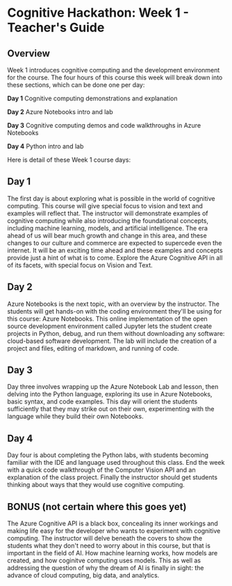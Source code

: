 # Cognitive Hackathon: Week 1 - Teacher's Guide
## Overview

Week 1 introduces cognitive computing and the development environment for the course. The four hours of this course this week will break down into these sections, which can be done one per day:

**Day 1**  Cognitive computing demonstrations and explanation

**Day 2**  Azure Notebooks intro and lab

**Day 3**  Cognitive computing demos and code walkthroughs in Azure Notebooks

**Day 4**  Python intro and lab


Here is detail of these Week 1 course days:

## Day 1

The first day is about exploring what is possible in the world of cognitive computing. This course will give special focus to vision and text and examples will reflect that. The instructor will demonstrate examples of cognitive computing while also introducing the foundational concepts, including machine learning, models, and artificial intelligence. The era ahead of us will bear much growth and change in this area, and these changes to our culture and commerce are expected to supercede even the internet. It will be an exciting time ahead and these examples and concepts provide just a hint of what is to come. Explore the Azure Cognitive API in all of its facets, with special focus on Vision and Text.

## Day 2

Azure Notebooks is the next topic, with an overview by the instructor. The students will get hands-on with the coding environment they'll be using for this course: Azure Notebooks. This online implementation of the open source development environment called Jupyter lets the student create projects in Python, debug, and run them without downloading any software: cloud-based software development. The lab will include the creation of a project and files, editing of markdown, and running of code.

## Day 3

Day three involves wrapping up the Azure Notebook Lab and lesson, then delving into the Python language, exploring its use in Azure Notebooks, basic syntax, and code examples. This day will orient the students sufficiently that they may strike out on their own, experimenting with the language while they build their own Notebooks.

## Day 4

Day four is about completing the Python labs, with students becoming familiar with the IDE and language used throughout this class. End the week with a quick code walkthrough of the Computer Vision API and an explanation of the class project. Finally the instructor should get students thinking about ways that they would use cognitive computing. 

## BONUS (not certain where this goes yet)

The Azure Cognitive API is a black box, concealing its inner workings and making life easy for the developer who wants to experiment with cognitive computing. The instructor will delve beneath the covers to show the students what they don't need to worry about in this course, but that is important in the field of AI. How machine learning works, how models are created, and how coginitve computing uses models. This as well as addressing the question of why the dream of AI is finally in sight: the advance of cloud computing, big data, and analytics. 